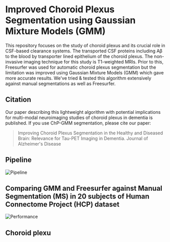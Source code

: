 # Improved Choroid Plexus Segmentation using Gaussian Mixture Models (GMM)

This repository focuses on the study of choroid plexus and its crucial role in CSF-based clearance systems. The transported CSF proteins including Aβ to the blood by transporter lined epithelium of the choroid plexus. The non-invasive imaging technique for this study is T1-weighted MRIs. Prior to this, Freesurfer was used for automatic choroid plexus segmentation but the limitation was improved using Gaussian Mixture Models (GMM) which gave more accurate results. We've tried & tested this algorithm extensively against manual segmentations as well as Freesurfer. 

## Citation

Our paper describing this lightweight algorithm with potential implications for multi-modal neuroimaging studies of choroid plexus in dementia is published. If you use ChP-GMM segmentation, please cite our paper: 

> Improving Choroid Plexus Segmentation in the Healthy and Diseased Brain: Relevance for Tau-PET Imaging in Dementia. Journal of Alzheimer's Disease


## Pipeline

![Pipeline](./docs/pipeline.png)

## Comparing GMM and Freesurfer against Manual Segmentation (MS) in 20 subjects of Human Connectome Project (HCP) dataset

![Performance](./docs/performance.png)

## Choroid plexu